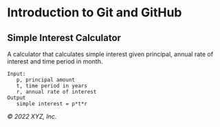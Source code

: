 # Introduction to Git and GitHub

## Simple Interest Calculator

A calculator that calculates simple interest given principal, annual rate of interest and time period in month.

```
Input:
   p, principal amount
   t, time period in years
   r, annual rate of interest
Output
   simple interest = p*t*r
```

_© 2022 XYZ, Inc._
